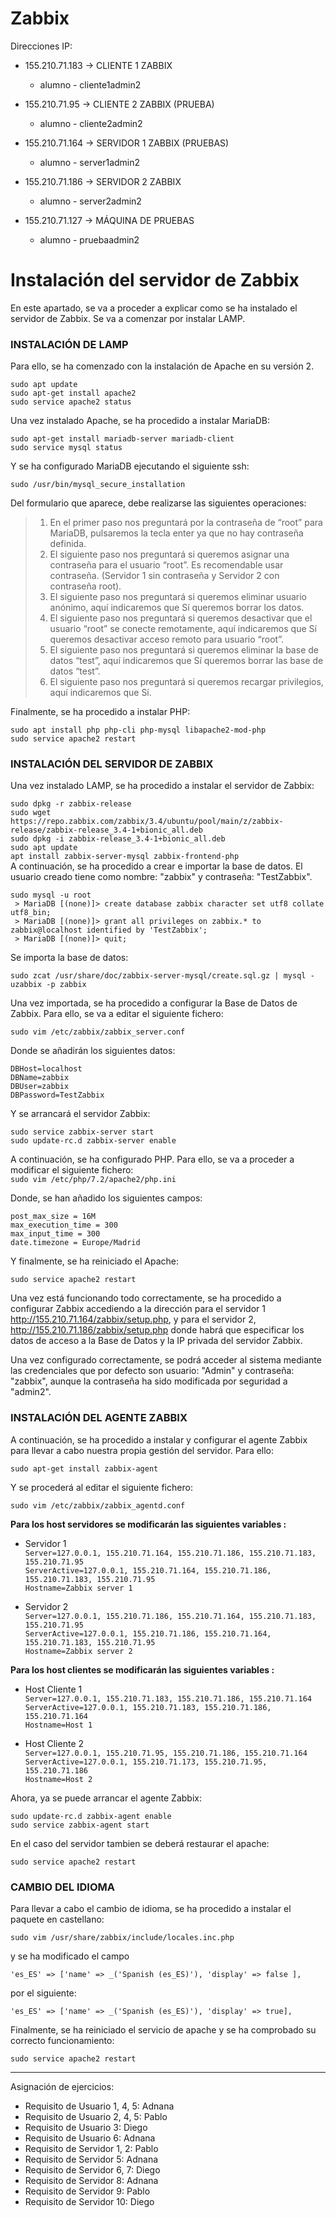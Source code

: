 # Zabbix

Direcciones IP:

- 155.210.71.183 -> CLIENTE 1 ZABBIX
  -  alumno - cliente1admin2

- 155.210.71.95 -> CLIENTE 2 ZABBIX (PRUEBA)
  -  alumno - cliente2admin2

- 155.210.71.164  -> SERVIDOR 1 ZABBIX (PRUEBAS)
  -  alumno - server1admin2

- 155.210.71.186  -> SERVIDOR 2 ZABBIX
  -  alumno - server2admin2

- 155.210.71.127  -> MÁQUINA DE PRUEBAS
  - alumno - pruebaadmin2


# Instalación del servidor de Zabbix

En este apartado, se va a proceder a explicar como se ha instalado el servidor de Zabbix. Se va a comenzar por instalar LAMP.

### INSTALACIÓN DE LAMP

Para ello, se ha comenzado con la instalación de Apache en su versión 2.

`sudo apt update` </br>
`sudo apt-get install apache2` </br>
`sudo service apache2 status` </br>
 
 Una vez instalado Apache, se ha procedido a instalar MariaDB:
 
 `sudo apt-get install mariadb-server mariadb-client` </br>
 `sudo service mysql status` </br>
 
 Y se ha configurado MariaDB ejecutando el siguiente ssh:
 
 `sudo /usr/bin/mysql_secure_installation` </br>
 
 Del formulario que aparece, debe realizarse las siguientes operaciones: </br>
  > 1. En el primer paso nos preguntará por la contraseña de “root” para MariaDB, pulsaremos la tecla enter ya que no hay contraseña definida. </br>
  > 2. El siguiente paso nos preguntará si queremos asignar una contraseña para el usuario “root”. Es recomendable usar contraseña. (Servidor 1 sin contraseña y            Servidor 2 con contraseña root). </br>
  > 3. El siguiente paso nos preguntará si queremos eliminar usuario anónimo, aquí indicaremos que Sí queremos borrar los datos. </br>
  > 4. El siguiente paso nos preguntará si queremos desactivar que el usuario “root” se conecte remotamente, aquí indicaremos que Sí queremos desactivar acceso remoto para usuario “root”. </br>
  > 5. El siguiente paso nos preguntará si queremos eliminar la base de datos “test”, aquí indicaremos que Sí queremos borrar las base de datos “test”. </br>
  > 6. El siguiente paso nos preguntará si queremos recargar privilegios, aquí indicaremos que Sí. </br>

Finalmente, se ha procedido a instalar PHP:

`sudo apt install php php-cli php-mysql libapache2-mod-php` </br>
`sudo service apache2 restart` </br>

### INSTALACIÓN DEL SERVIDOR DE ZABBIX

Una vez instalado LAMP, se ha procedido a instalar el servidor de Zabbix:

`sudo dpkg -r zabbix-release` </br>
`sudo wget https://repo.zabbix.com/zabbix/3.4/ubuntu/pool/main/z/zabbix-release/zabbix-release_3.4-1+bionic_all.deb` </br>
`sudo dpkg -i zabbix-release_3.4-1+bionic_all.deb` </br>
`sudo apt update` </br>
`apt install zabbix-server-mysql zabbix-frontend-php` </br>
A continuación, se ha procedido a crear e importar la base de datos. El usuario creado tiene como nombre: "zabbix" y contraseña: "TestZabbix".

`sudo mysql -u root` </br>
` > MariaDB [(none)]> create database zabbix character set utf8 collate utf8_bin;` </br>
` > MariaDB [(none)]> grant all privileges on zabbix.* to zabbix@localhost identified by 'TestZabbix';` </br>
` > MariaDB [(none)]> quit;` </br>

Se importa la base de datos:

`sudo zcat /usr/share/doc/zabbix-server-mysql/create.sql.gz | mysql -uzabbix -p zabbix` </br>

Una vez importada, se ha procedido a configurar la Base de Datos de Zabbix. Para ello, se va a editar el siguiente fichero:

`sudo vim /etc/zabbix/zabbix_server.conf`</br>

Donde se añadirán los siguientes datos:

`DBHost=localhost`</br>
`DBName=zabbix`</br>
`DBUser=zabbix`</br>
`DBPassword=TestZabbix`</br>

Y se arrancará el servidor Zabbix:

`sudo service zabbix-server start` </br>
`sudo update-rc.d zabbix-server enable` </br>

A continuación, se ha configurado PHP. Para ello, se va a proceder a modificar el siguiente fichero: </br>
`sudo vim /etc/php/7.2/apache2/php.ini` </br>

Donde, se han añadido los siguientes campos:

`post_max_size = 16M` </br>
`max_execution_time = 300` </br>
`max_input_time = 300` </br>
`date.timezone = Europe/Madrid` </br>

Y finalmente, se ha reiniciado el Apache:

`sudo service apache2 restart` </br>

Una vez está funcionando todo correctamente, se ha procedido a configurar Zabbix accediendo a la dirección para el servidor 1 http://155.210.71.164/zabbix/setup.php, y para el servidor 2, http://155.210.71.186/zabbix/setup.php donde habrá que especificar los datos de acceso a la Base de Datos y la IP privada del servidor Zabbix.

Una vez configurado correctamente, se podrá acceder al sistema mediante las credenciales que por defecto son usuario: "Admin" y contraseña: "zabbix", aunque la contraseña ha sido modificada por seguridad a "admin2".

### INSTALACIÓN DEL AGENTE ZABBIX

A continuación, se ha procedido a instalar y configurar el agente Zabbix para llevar a cabo nuestra propia gestión del servidor. Para ello:

`sudo apt-get install zabbix-agent` </br>

Y se procederá al editar el siguiente fichero:

`sudo vim /etc/zabbix/zabbix_agentd.conf` </br>

**Para los host servidores se modificarán las siguientes variables :**

 - Servidor 1 </br>
   `Server=127.0.0.1, 155.210.71.164, 155.210.71.186, 155.210.71.183, 155.210.71.95` </br>
   `ServerActive=127.0.0.1, 155.210.71.164, 155.210.71.186, 155.210.71.183, 155.210.71.95` </br>
   `Hostname=Zabbix server 1` </br>
   
 - Servidor 2 </br>
   `Server=127.0.0.1, 155.210.71.186, 155.210.71.164, 155.210.71.183, 155.210.71.95` </br>
   `ServerActive=127.0.0.1, 155.210.71.186, 155.210.71.164, 155.210.71.183, 155.210.71.95` </br>
   `Hostname=Zabbix server 2` </br>
   
**Para los host clientes se modificarán las siguientes variables :**
   
 - Host Cliente 1 </br>
   `Server=127.0.0.1, 155.210.71.183, 155.210.71.186, 155.210.71.164` </br>
   `ServerActive=127.0.0.1, 155.210.71.183, 155.210.71.186, 155.210.71.164` </br>
   `Hostname=Host 1` </br>
   
  - Host Cliente 2 </br>
   `Server=127.0.0.1, 155.210.71.95, 155.210.71.186, 155.210.71.164` </br>
   `ServerActive=127.0.0.1, 155.210.71.173, 155.210.71.95, 155.210.71.186` </br>
   `Hostname=Host 2` </br>

Ahora, ya se puede arrancar el agente Zabbix:

`sudo update-rc.d zabbix-agent enable` </br>
`sudo service zabbix-agent start` </br>

En el caso del servidor tambien se deberá restaurar el apache:

`sudo service apache2 restart` </br>

### CAMBIO DEL IDIOMA

Para llevar a cabo el cambio de idioma, se ha procedido a instalar el paquete en castellano:

`sudo vim /usr/share/zabbix/include/locales.inc.php` </br>

y se ha modificado el campo 

`'es_ES' => ['name' => _('Spanish (es_ES)'), 'display' => false ],` </br>

por el siguiente:

`'es_ES' => ['name' => _('Spanish (es_ES)'), 'display' => true],` </br>

Finalmente, se ha reiniciado el servicio de apache y se ha comprobado su correcto funcionamiento:

`sudo service apache2 restart` </br>

---

Asignación de ejercicios:
- Requisito de Usuario 1, 4, 5: Adnana
- Requisito de Usuario 2, 4, 5: Pablo
- Requisito de Usuario 3: Diego
- Requisito de Usuario 6: Adnana
- Requisito de Servidor 1, 2: Pablo
- Requisito de Servidor 5: Adnana
- Requisito de Servidor 6, 7: Diego
- Requisito de Servidor 8: Adnana
- Requisito de Servidor 9: Pablo
- Requisito de Servidor 10: Diego
